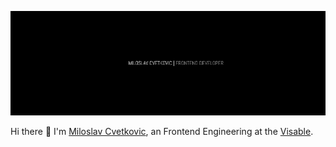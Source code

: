 [![Cover image](https://github.com/miloslavc/miloslavc/blob/master/miloslavc.png)](https://miloslavc.com)

Hi there 👋 I'm [Miloslav Cvetkovic](https://miloslavc.com), an Frontend Engineering at the [Visable](https://visable.com).
